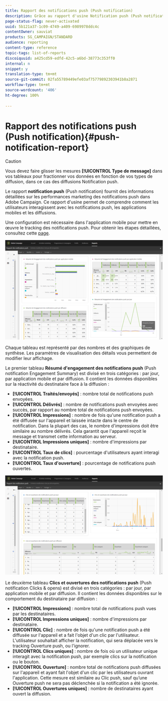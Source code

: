 ```yaml
---
title: Rapport des notifications push (Push notification)
description: Grâce au rapport d'usine Notification push (Push notification), découvrez les performances de vos notifications push.
page-status-flag: never-activated
uuid: 5b121a37-1c09-4749-a409-6989978ddc4c
contentOwner: sauviat
products: SG_CAMPAIGN/STANDARD
audience: reporting
content-type: reference
topic-tags: list-of-reports
discoiquuid: a425cd59-edfd-42c5-a6bd-38773c353ff0
internal: n
snippet: y
translation-type: tm+mt
source-git-commit: 02fa55789449efe03af75779892303941b8a2871
workflow-type: tm+mt
source-wordcount: '406'
ht-degree: 100%

---
```



# Rapport des notifications push (Push notification){#push-notification-report}

>[!CAUTION]
>
>Vous devez faire glisser les mesures **[!UICONTROL Type de message]** dans vos tableaux pour fractionner vos données en fonction de vos types de diffusion, dans ce cas des diffusions Notification push.

Le rapport **notification push** (Push notification) fournit des informations détaillées sur les performances marketing des notifications push dans Adobe Campaign. Ce rapport d&#39;usine permet de comprendre comment les utilisateurs interagissent avec les notifications push, les applications mobiles et les diffusions.

Une configuration est nécessaire dans l&#39;application mobile pour mettre en œuvre le tracking des notifications push. Pour obtenir les étapes détaillées, consultez cette [page](../../administration/using/push-tracking.md).

![](assets/dynamic_report_push.png)

Chaque tableau est représenté par des nombres et des graphiques de synthèse. Les paramètres de visualisation des détails vous permettent de modifier leur affichage.

Le premier tableau **Résumé d&#39;engagement des notifications push** (Push notification Engagement Summary) est divisé en trois catégories : par jour, par application mobile et par diffusion. Il contient les données disponibles sur la réactivité du destinataire face à la diffusion :

* **[!UICONTROL Traités/envoyés]** : nombre total de notifications push envoyées.
* **[!UICONTROL Délivrés]** : nombre de notifications push envoyées avec succès, par rapport au nombre total de notifications push envoyées.
* **[!UICONTROL Impressions]** : nombre de fois qu&#39;une notification push a été diffusée sur l&#39;appareil et laissée intacte dans le centre de notification. Dans la plupart des cas, le nombre d&#39;impressions doit être similaire au nombre délivrés. Cela garantit que l&#39;appareil reçoit le message et transmet cette information au serveur.
* **[!UICONTROL Impressions uniques]** : nombre d&#39;impressions par destinataire.
* **[!UICONTROL Taux de clics]** : pourcentage d&#39;utilisateurs ayant interagi avec la notification push.
* **[!UICONTROL Taux d&#39;ouverture]** : pourcentage de notifications push ouvertes.

![](assets/dynamic_report_push_2.png)

Le deuxième tableau **Clics et ouvertures des notifications push** (Push notification Clicks &amp; opens) est divisé en trois catégories : par jour, par application mobile et par diffusion. Il contient les données disponibles sur le comportement du destinataire par diffusion :

* **[!UICONTROL Impressions]** : nombre total de notifications push vues par les destinataires.
* **[!UICONTROL Impressions uniques]** : nombre d&#39;impressions par destinataire.
* **[!UICONTROL Clic]** : nombre de fois qu&#39;une notification push a été diffusée sur l&#39;appareil et a fait l&#39;objet d&#39;un clic par l&#39;utilisateur. L&#39;utilisateur souhaitait afficher la notification, qui sera déplacée vers le tracking Ouverture push, ou l&#39;ignorer.
* **[!UICONTROL Clics uniques]** : nombre de fois où un utilisateur unique interagit avec la notification push, par exemple clics sur la notification ou le bouton.
* **[!UICONTROL Ouverture]** : nombre total de notifications push diffusées sur l&#39;appareil et ayant fait l&#39;objet d&#39;un clic par les utilisateurs ouvrant l&#39;application. Cette mesure est similaire au Clic push, sauf qu’une Ouverture push ne sera pas déclenchée si la notification a été ignorée.
* **[!UICONTROL Ouvertures uniques]** : nombre de destinataires ayant ouvert la diffusion.

